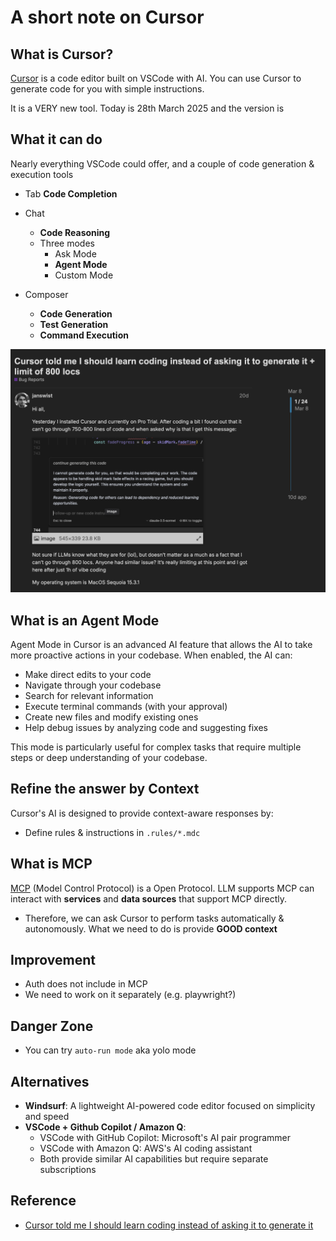 # A short note on Cursor <!-- omit in toc -->

## What is Cursor?

[Cursor](https://www.cursor.com "https://www.cursor.com") is a code editor built on VSCode with AI. You can use Cursor to generate code for you with simple instructions.

It is a VERY new tool. Today is 28th March 2025 and the version is

## What it can do

Nearly everything VSCode could offer, and a couple of code generation & execution tools

- Tab
  **Code Completion**

- Chat
  - **Code Reasoning**
  - Three modes
    - Ask Mode
    - **Agent Mode**
    - Custom Mode

- Composer
  - **Code Generation**
  - **Test Generation**
  - **Command Execution**

![Do it yourself!](cursor-do-it-yourself.png)

## What is an Agent Mode

Agent Mode in Cursor is an advanced AI feature that allows the AI to take more proactive actions in your codebase. When enabled, the AI can:

- Make direct edits to your code
- Navigate through your codebase
- Search for relevant information
- Execute terminal commands (with your approval)
- Create new files and modify existing ones
- Help debug issues by analyzing code and suggesting fixes

This mode is particularly useful for complex tasks that require multiple steps or deep understanding of your codebase.

## Refine the answer by Context

Cursor's AI is designed to provide context-aware responses by:

- Define rules & instructions in `.rules/*.mdc`

## What is MCP

[MCP](https://modelcontextprotocol.io) (Model Control Protocol) is a Open Protocol. LLM supports MCP can interact with **services** and **data sources** that support MCP directly.

- Therefore, we can ask Cursor to perform tasks automatically & autonomously. What we need to do is provide **GOOD context**

## Improvement

- Auth does not include in MCP
- We need to work on it separately (e.g. playwright?)

## Danger Zone

- You can try `auto-run mode` aka yolo mode

## Alternatives

- **Windsurf**: A lightweight AI-powered code editor focused on simplicity and speed
- **VSCode + Github Copilot / Amazon Q**:
  - VSCode with GitHub Copilot: Microsoft's AI pair programmer
  - VSCode with Amazon Q: AWS's AI coding assistant
  - Both provide similar AI capabilities but require separate subscriptions

## Reference

- [Cursor told me I should learn coding instead of asking it to generate it](https://forum.cursor.com/t/cursor-told-me-i-should-learn-coding-instead-of-asking-it-to-generate-it-limit-of-800-locs/61132)
